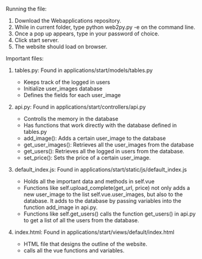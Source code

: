 Running the file:

1) Download the Webapplications repository. 
2) While in current folder, type python web2py.py -e on the command line.
3) Once a pop up appears, type in your password of choice.
4) Click start server. 
5) The website should load on browser. 

Important files:

1) tables.py: Found in applications/start/models/tables.py
	- Keeps track of the logged in users
	- Initialize user_images database
	- Defines the fields for each user_image

2) api.py: Found in applications/start/controllers/api.py
	- Controlls the memory in the database
	- Has functions that work directly with the database defined in tables.py
	- add_image(): Adds a certain user_image to the database
	- get_user_images(): Retrieves all the user_images from the database
	- get_users(): Retrieves all the logged in users from the database.
	- set_price(): Sets the price of a certain user_image.

3) default_index.js: Found in applications/start/static/js/default_index.js
	- Holds all the important data and methods in self.vue
	- Functions like self.upload_complete(get_url, price) not only adds a new user_image to the list self.vue.user_images, but also to the database. It adds to the database by passing variables into the function add_image in api.py.
	- Functions like self.get_users() calls the function get_users() in api.py to get a list of all the users from the database.

4) index.html: Found in applications/start/views/default/index.html
	- HTML file that designs the outline of the website.
	- calls all the vue functions and variables. 